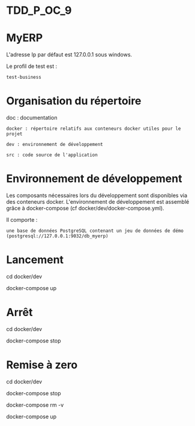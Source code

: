 # TDD_P_OC_9
# MyERP

L'adresse Ip par défaut est 127.0.0.1 sous windows.

Le profil de test est :

    test-business

# Organisation du répertoire

doc : documentation

    docker : répertoire relatifs aux conteneurs docker utiles pour le projet

    dev : environnement de développement

    src : code source de l'application

# Environnement de développement

Les composants nécessaires lors du développement sont disponibles via des conteneurs docker. L'environnement de développement est assemblé grâce à docker-compose (cf docker/dev/docker-compose.yml).

Il comporte :

    une base de données PostgreSQL contenant un jeu de données de démo (postgresql://127.0.0.1:9032/db_myerp)

# Lancement

cd docker/dev

docker-compose up

# Arrêt

cd docker/dev

docker-compose stop

# Remise à zero

cd docker/dev

docker-compose stop

docker-compose rm -v

docker-compose up

